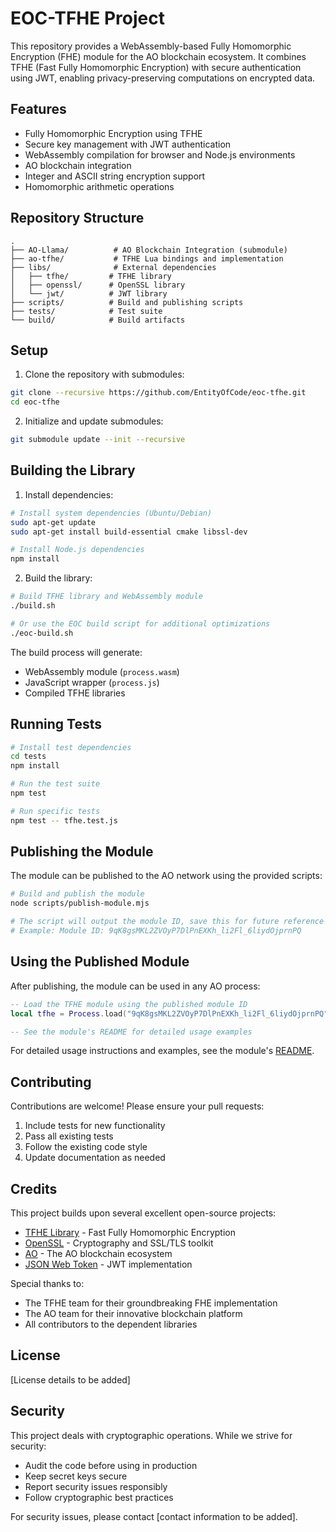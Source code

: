 # EOC-TFHE Project

This repository provides a WebAssembly-based Fully Homomorphic Encryption (FHE) module for the AO blockchain ecosystem. It combines TFHE (Fast Fully Homomorphic Encryption) with secure authentication using JWT, enabling privacy-preserving computations on encrypted data.

## Features

- Fully Homomorphic Encryption using TFHE
- Secure key management with JWT authentication
- WebAssembly compilation for browser and Node.js environments
- AO blockchain integration
- Integer and ASCII string encryption support
- Homomorphic arithmetic operations

## Repository Structure

```
.
├── AO-Llama/          # AO Blockchain Integration (submodule)
├── ao-tfhe/           # TFHE Lua bindings and implementation
├── libs/              # External dependencies
│   ├── tfhe/         # TFHE library
│   ├── openssl/      # OpenSSL library
│   └── jwt/          # JWT library
├── scripts/          # Build and publishing scripts
├── tests/            # Test suite
└── build/            # Build artifacts
```

## Setup

1. Clone the repository with submodules:
```bash
git clone --recursive https://github.com/EntityOfCode/eoc-tfhe.git
cd eoc-tfhe
```

2. Initialize and update submodules:
```bash
git submodule update --init --recursive
```

## Building the Library

1. Install dependencies:
```bash
# Install system dependencies (Ubuntu/Debian)
sudo apt-get update
sudo apt-get install build-essential cmake libssl-dev

# Install Node.js dependencies
npm install
```

2. Build the library:
```bash
# Build TFHE library and WebAssembly module
./build.sh

# Or use the EOC build script for additional optimizations
./eoc-build.sh
```

The build process will generate:
- WebAssembly module (`process.wasm`)
- JavaScript wrapper (`process.js`)
- Compiled TFHE libraries

## Running Tests

```bash
# Install test dependencies
cd tests
npm install

# Run the test suite
npm test

# Run specific tests
npm test -- tfhe.test.js
```

## Publishing the Module

The module can be published to the AO network using the provided scripts:

```bash
# Build and publish the module
node scripts/publish-module.mjs

# The script will output the module ID, save this for future reference
# Example: Module ID: 9qK8gsMKL2ZVOyP7DlPnEXKh_li2Fl_6liydOjprnPQ
```

## Using the Published Module

After publishing, the module can be used in any AO process:

```lua
-- Load the TFHE module using the published module ID
local tfhe = Process.load("9qK8gsMKL2ZVOyP7DlPnEXKh_li2Fl_6liydOjprnPQ")

-- See the module's README for detailed usage examples
```

For detailed usage instructions and examples, see the module's [README](9qK8gsMKL2ZVOyP7DlPnEXKh_li2Fl_6liydOjprnPQ/README.md).

## Contributing

Contributions are welcome! Please ensure your pull requests:
1. Include tests for new functionality
2. Pass all existing tests
3. Follow the existing code style
4. Update documentation as needed

## Credits

This project builds upon several excellent open-source projects:

- [TFHE Library](https://github.com/tfhe/tfhe) - Fast Fully Homomorphic Encryption
- [OpenSSL](https://www.openssl.org/) - Cryptography and SSL/TLS toolkit
- [AO](https://github.com/permaweb/ao) - The AO blockchain ecosystem
- [JSON Web Token](https://jwt.io/) - JWT implementation

Special thanks to:
- The TFHE team for their groundbreaking FHE implementation
- The AO team for their innovative blockchain platform
- All contributors to the dependent libraries

## License

[License details to be added]

## Security

This project deals with cryptographic operations. While we strive for security:
- Audit the code before using in production
- Keep secret keys secure
- Report security issues responsibly
- Follow cryptographic best practices

For security issues, please contact [contact information to be added].
